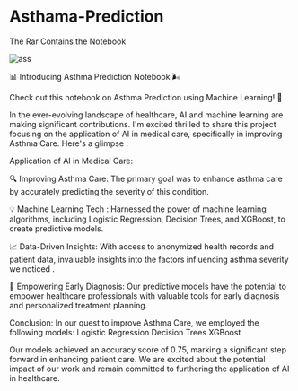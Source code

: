 # Asthama-Prediction

The Rar Contains the Notebook 


![ass](https://github.com/d-hackmt/Asthama-Prediction/assets/113240252/dd9d5fe3-a71c-49da-bc0c-be257a61c741)


📊 Introducing Asthma Prediction Notebook 🌬️

Check out this notebook on Asthma Prediction using Machine Learning! 🤖

In the ever-evolving landscape of healthcare, AI and machine learning are making significant contributions. I'm excited thrilled to share this project focusing on the application of AI in medical care, specifically in improving Asthma Care. Here's a glimpse :

Application of AI in Medical Care:

🔍 Improving Asthma Care: The primary goal was to enhance asthma care by accurately predicting the severity of this condition.

💡 Machine Learning Tech : Harnessed the power of machine learning algorithms, including Logistic Regression, Decision Trees, and XGBoost, to create predictive models.

📈 Data-Driven Insights: With access to anonymized health records and patient data, invaluable insights into the factors influencing asthma severity we noticed .

🌟 Empowering Early Diagnosis: Our predictive models have the potential to empower healthcare professionals with valuable tools for early diagnosis and personalized treatment planning.

Conclusion:
In our quest to improve Asthma Care, we employed the following models:
Logistic Regression
Decision Trees
XGBoost

Our models achieved an accuracy score of 0.75, marking a significant step forward in enhancing patient care. We are excited about the potential impact of our work and remain committed to furthering the application of AI in healthcare.

